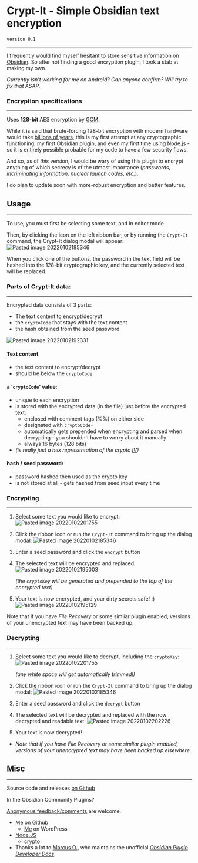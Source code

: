 # Crypt-It - Simple Obsidian text encryption
`version 0.1`

---

I frequently would find myself hesitant to store sensitive information on [Obsidian](https://obsidian.md/). So after not finding a good encryption plugin, I took a stab at making my own.

*Currently isn't working for me on Android? Can anyone confirm? Will try to fix that ASAP.*

### Encryption specifications
---

Uses **128-bit** AES encryption by [GCM](https://en.wikipedia.org/wiki/Galois/Counter_Mode).

While it is said that brute-forcing 128-bit encryption with modern hardware would take [billions of years](https://medium.com/@drgutteridge/whats-the-deal-with-encryption-strength-is-128-bit-encryption-enough-or-do-you-need-more-3338b53f1e3d), this is my first attempt at any cryptographic functioning, my first Obsidian plugin, and even my first time using Node.js - so it is entirely ~~possible~~ probable for my code to have a few security flaws.

And so, as of *this* version, I would be wary of using this plugin to encrypt anything of which secrecy is of the utmost importance (*passwords, incriminating information, nuclear launch codes, etc.*).

I do plan to update soon with more-robust encryption and better features.

## Usage
---

To use, you must first be selecting some text, and in editor mode.

Then, by clicking the icon on the left ribbon bar, or by running the  `Crypt-It`  command, the Crypt-It dialog modal will appear:
![Pasted image 20220102185346](https://user-images.githubusercontent.com/54555500/147898434-be6ffc8b-7e8e-4e81-b278-efdc9c609818.png)


When you click one of the buttons, the password in the text field will be hashed into the 128-bit cryptographic key, and the currently selected text will be replaced.

### **Parts of Crypt-It data:**
---

Encrypted data consists of 3 parts:
- The text content to encrypt/decrypt
- the `cryptoCode` that stays with the text content
- the hash obtained from the seed password

![Pasted image 20220102192331](https://user-images.githubusercontent.com/54555500/147898428-31b59f40-850e-406e-8af7-146a887c2c64.png)


#### Text content
- the text content to encrypt/decrypt
- should be below the `cryptoCode`


#### **a '`cryptoCode`' value**:
- unique to each encryption
- is stored with the encrypted data (in the file) just before the encrypted text:
	- enclosed with comment tags (\%\%) on either side
	- designated with `cryptoCode-`
	-  automatically gets prepended when encrypting and parsed when decrypting - you shouldn't have to worry about it manually
	-  always 16 bytes (128 bits)
-  *(is really just a hex representation of the crypto [IV](https://en.wikipedia.org/wiki/Initialization_vector))*



#### **hash / seed password**:
- password hashed then used as the crypto key
- is not stored at all - gets hashed from seed input every time




### Encrypting
---

1. Select some text you would like to encrypt:
	![Pasted image 20220102201755](https://user-images.githubusercontent.com/54555500/147898263-c5dd6dbb-c120-43ca-82a5-ad59e6f0fd61.png)


2. Click the ribbon icon or run the `Crypt-It` command to bring up the dialog modal:
	![Pasted image 20220102185346](https://user-images.githubusercontent.com/54555500/147898249-b19b1df8-3009-481c-8b02-c73da0baf9af.png)

	
3. Enter a seed password and click the `encrypt` button

4. The selected text will be encrypted and replaced:
	![Pasted image 20220102195003](https://user-images.githubusercontent.com/54555500/147898278-1fa5c4f2-1b9e-4298-ac9a-e7acc4ebe67c.png)
	
	*(the `cryptoKey` will be generated and prepended to the top of the encrypted text)*

5. Your text is now encrypted, and your dirty secrets safe!   :)
	![Pasted image 20220102195129](https://user-images.githubusercontent.com/54555500/147898346-b58982f2-ab9c-4fec-b55a-3734643c5420.png)

	


Note that if you have *File Recovery* or some simliar plugin enabled, versions of your unencrypted text may have been backed up.


### Decrypting
---

1. Select some text you would like to decrypt, including the `cryptoKey`:
	![Pasted image 20220102201755](https://user-images.githubusercontent.com/54555500/147898367-68ab8312-77cc-4e4c-880e-6f984056a689.png)

	*(any white space will get automatically trimmed!)*


2. Click the ribbon icon or run the `Crypt-It` command to bring up the dialog modal:
	![Pasted image 20220102185346](https://user-images.githubusercontent.com/54555500/147898363-54cac967-a6f8-4645-b4b9-2a7a33535705.png)

	
3. Enter a seed password and click the `decrypt` button

4. The selected text will be decrypted and replaced with the now decrypted and readable text:
	![Pasted image 20220102202226](https://user-images.githubusercontent.com/54555500/147898386-9795c485-b683-4699-9692-8fa38891f370.png)


5. Your text is now decrypted!
	


- *Note that if you have *File Recovery* or some simliar plugin enabled, versions of your unencrypted text may have been backed up elsewhere.*



## Misc
---

Source code and releases [on Github](https://github.com/cheeseonamonkey/obsPlug) 

In the Obsidian Community Plugins?
		
[Anonymous feedback/comments](https://freesuggestionbox.com/pub/fmdkdnm) are welcome.

- [Me](https://github.com/cheeseonamonkey) on Github
	- [Me](www.alexanderhuso.wordpress.com) on WordPress
- [Node.JS](https://nodejs.org/en/)
	- [crypto](https://nodejs.org/api/crypto.html)
- Thanks a lot to [Marcus O.](https://github.com/marcusolsson), who maintains the unofficial *[Obsidian Plugin Developer Docs](https://marcus.se.net/obsidian-plugin-docs/)*.
